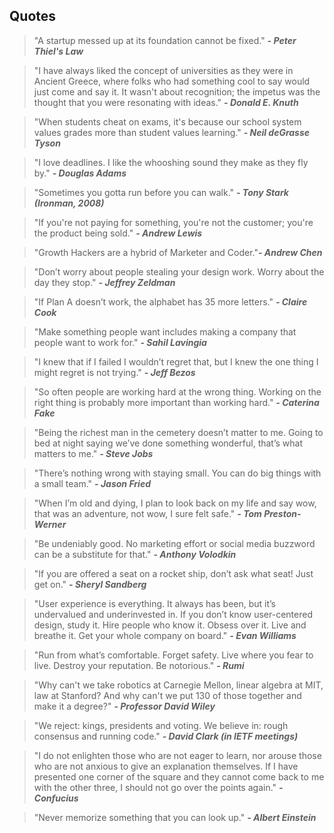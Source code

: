 ## Quotes

<blockquote>"A startup messed up at its foundation cannot be fixed." <i><b>- Peter Thiel's Law</b></i></blockquote>

<blockquote>"I have always liked the concept of universities as they were in Ancient Greece, where folks who had something cool to say would just come and say it. It wasn't about recognition; the impetus was the thought that you were resonating with ideas." <i><b>- Donald E. Knuth</b></i></blockquote>

<blockquote>"When students cheat on exams, it's because our school system values grades more than student values learning." <i><b>- Neil deGrasse Tyson</b></i></blockquote>

<blockquote>"I love deadlines. I like the whooshing sound they make as they fly by." <i><b>- Douglas Adams</b></i></blockquote>

<blockquote>"Sometimes you gotta run before you can walk." <i><b>- Tony Stark (Ironman, 2008)</b></i></blockquote>

<blockquote>"If you're not paying for something, you're not the customer; you're the product being sold." <i><b>- Andrew Lewis</b></i></blockquote>

<blockquote>"Growth Hackers are a hybrid of Marketer and Coder."<i><b>- Andrew Chen</b></i></blockquote>

<blockquote>"Don’t worry about people stealing your design work. Worry about the day they stop." <i><b>- Jeffrey Zeldman</b></i></blockquote>

<blockquote>"If Plan A doesn’t work, the alphabet has 35 more letters." <i><b>- Claire Cook</b></i></blockquote>

<blockquote>"Make something people want includes making a company that people want to work for." <i><b>- Sahil Lavingia</b></i></blockquote>

<blockquote>"I knew that if I failed I wouldn’t regret that, but I knew the one thing I might regret is not trying." <i><b>- Jeff Bezos</b></i></blockquote>

<blockquote>"So often people are working hard at the wrong thing. Working on the right thing is probably more important than working hard." <i><b>- Caterina Fake</b></i></blockquote>

<blockquote>"Being the richest man in the cemetery doesn’t matter to me. Going to bed at night saying we’ve done something wonderful, that’s what matters to me." <i><b>- Steve Jobs</b></i></blockquote>

<blockquote>"There’s nothing wrong with staying small. You can do big things with a small team." <i><b>- Jason Fried</b></i></blockquote>

<blockquote>"When I’m old and dying, I plan to look back on my life and say wow, that was an adventure, not wow, I sure felt safe." <i><b>- Tom Preston-Werner</b></i></blockquote>

<blockquote>"Be undeniably good. No marketing effort or social media buzzword can be a substitute for that." <i><b>- Anthony Volodkin</b></i></blockquote>

<blockquote>"If you are offered a seat on a rocket ship, don’t ask what seat! Just get on." <i><b>- Sheryl Sandberg</b></i></blockquote>

<blockquote>"User experience is everything. It always has been, but it’s undervalued and underinvested in. If you don’t know user-centered design, study it. Hire people who know it. Obsess over it. Live and breathe it. Get your whole company on board." <i><b>- Evan Williams</b></i></blockquote>

<blockquote>"Run from what’s comfortable. Forget safety. Live where you fear to live. Destroy your reputation. Be notorious." <i><b>- Rumi</b></i></blockquote>

<blockquote>"Why can't we take robotics at Carnegie Mellon, linear algebra at MIT, law at Stanford? And why can't we put 130 of those together and make it a degree?" <i><b>- Professor David Wiley</b></i></blockquote>

<blockquote>"We reject: kings, presidents and voting. We believe in: rough consensus and running code." <i><b>- David Clark (in IETF meetings)</b></i></blockquote>

<blockquote>"I do not enlighten those who are not eager to learn, nor arouse those who are not anxious to give an explanation themselves. If I have presented one corner of the square and they cannot come back to me with the other three, I should not go over the points again." <i><b>- Confucius</b></i></blockquote>

<blockquote>"Never memorize something that you can look up." <i><b>- Albert Einstein</b></i></blockquote>
